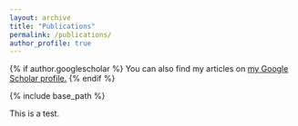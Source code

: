 ```yaml
---
layout: archive
title: "Publications"
permalink: /publications/
author_profile: true
---
```


{% if author.googlescholar %}
  You can also find my articles on <u><a href="{{author.googlescholar}}">my Google Scholar profile</a>.</u>
{% endif %}

{% include base_path %}

[comment]: <> (This is a comment, it will not be included)
[comment]: <> ({% for post in site.publications reversed %} {% include archive-single.html %} {% endfor %})

This is a test. 
